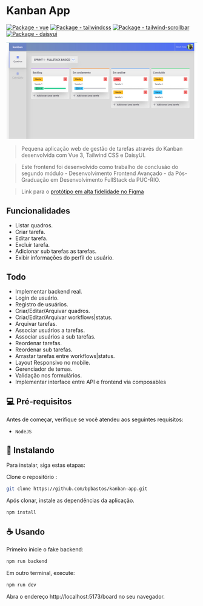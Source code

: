 # Kanban App 

[![Package - vue](https://img.shields.io/github/package-json/dependency-version/bpbastos/kanban-app/vue?color=green)](https://www.npmjs.com/package/vue)
[![Package - tailwindcss](https://img.shields.io/github/package-json/dependency-version/bpbastos/kanban-app/dev/tailwindcss?color=blue)](https://www.npmjs.com/package/tailwindcss)
[![Package - tailwind-scrollbar](https://img.shields.io/github/package-json/dependency-version/bpbastos/kanban-app/dev/tailwind-scrollbar?color=blue)](https://www.npmjs.com/package/tailwind-scrollbar)
[![Package - daisyui](https://img.shields.io/github/package-json/dependency-version/bpbastos/kanban-app/dev/daisyui?color=purple)](https://www.npmjs.com/package/daisyui)

<img src="screenshot/board.jpg" alt="Tela principal">

> Pequena aplicação web de gestão de tarefas através do Kanban desenvolvida com Vue 3, Tailwind CSS e DaisyUI. 

> Este frontend foi desenvolvido como trabalho de conclusão do segundo módulo - Desenvolvimento Frontend Avançado - da Pós-Graduação em Desenvolvimento FullStack da PUC-RIO. 

> Link para o [protótipo em alta fidelidade no Figma](https://www.figma.com/file/H1MaexkrCc6AknLQi43HqE/Kanban-App?type=design&node-id=0%3A1&mode=design&t=wljF02F4Yds8ZjUA-1)

## Funcionalidades

- Listar quadros.
- Criar tarefa.
- Editar tarefa.
- Excluir tarefa.
- Adicionar sub tarefas as tarefas.
- Exibir informações do perfil de usuário.

## Todo
- Implementar backend real.
- Login de usuário.
- Registro de usuários.
- Criar/Editar/Arquivar quadros.
- Criar/Editar/Arquivar workflows|status.
- Arquivar tarefas.
- Associar usuários a tarefas.
- Associar usuários a sub tarefas.
- Reordenar tarefas.
- Reordenar sub tarefas.
- Arrastar tarefas entre workflows|status.
- Layout Responsivo no mobile.
- Gerenciador de temas.
- Validação nos formulários.
- Implementar interface entre API e frontend via composables

## 💻 Pré-requisitos

Antes de começar, verifique se você atendeu aos seguintes requisitos:
<!---Estes são apenas requisitos de exemplo. Adicionar, duplicar ou remover conforme necessário--->
* `NodeJS`

## 🚀 Instalando

Para instalar, siga estas etapas:

Clone o repositório :
```sh
git clone https://github.com/bpbastos/kanban-app.git
```

Após clonar, instale as dependências da aplicação.

```sh
npm install
```

## ☕ Usando

Primeiro inicie o fake backend:

```sh
npm run backend
```

Em outro terminal, execute:
```sh
npm run dev
```

Abra o endereço http://localhost:5173/board no seu navegador.
